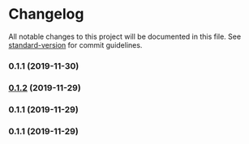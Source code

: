 # Changelog

All notable changes to this project will be documented in this file. See [standard-version](https://github.com/conventional-changelog/standard-version) for commit guidelines.

### 0.1.1 (2019-11-30)



### [0.1.2](https://github.com/cdaloisio/serverless-dotenv/compare/v0.1.1...v0.1.2) (2019-11-29)



### 0.1.1 (2019-11-29)



### 0.1.1 (2019-11-29)
